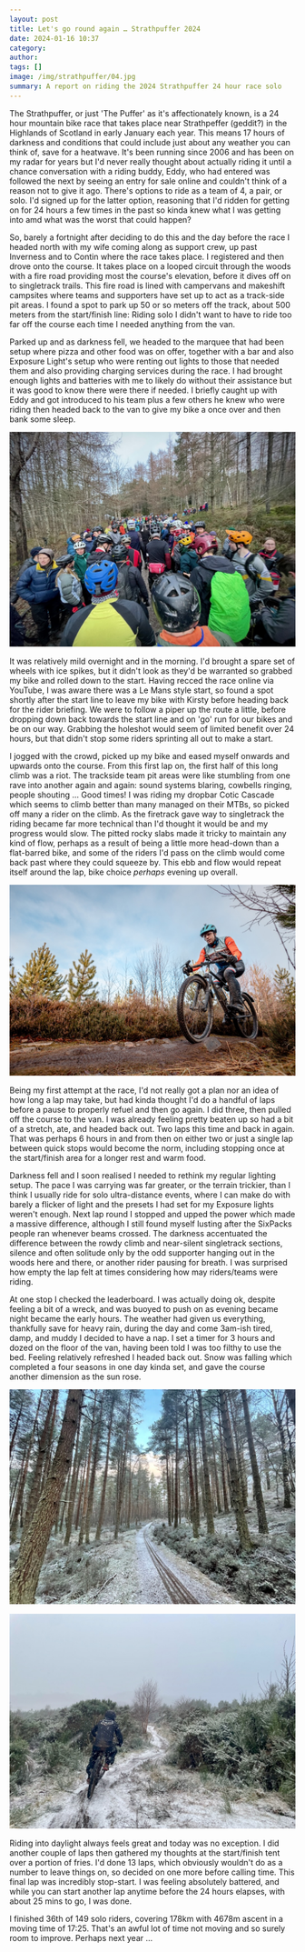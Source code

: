 ```yaml
---
layout: post
title: Let's go round again … Strathpuffer 2024
date: 2024-01-16 10:37
category: 
author: 
tags: []
image: /img/strathpuffer/04.jpg
summary: A report on riding the 2024 Strathpuffer 24 hour race solo
---
```


The Strathpuffer, or just 'The Puffer' as it's affectionately known, is a 24 hour mountain bike race that takes place near Strathpeffer (geddit?) in the Highlands of Scotland in early January each year. This means 17 hours of darkness and conditions that could include just about any weather you can think of, save for a heatwave. It's been running since 2006 and has been on my radar for years but I'd never really thought about actually riding it until a chance conversation with a riding buddy, Eddy, who had entered was followed the next by seeing an entry for sale online and couldn't think of a reason not to give it ago. There's options to ride as a team of 4, a pair, or solo. I'd signed up for the latter option, reasoning that I'd ridden for getting on for 24 hours a few times in the past so kinda knew what I was getting into amd what was the worst that could happen?

So, barely a fortnight after deciding to do this and the day before the race I headed north with my wife coming along as support crew, up past Inverness and to Contin where the race takes place. I registered and then drove onto the course. It takes place on a looped circuit through the woods with a fire road providing most the course's elevation, before it dives off on to singletrack trails. This fire road is lined with campervans and makeshift campsites where teams and supporters have set up to act as a track-side pit areas. I found a spot to park up 50 or so meters off the track, about 500 meters from the start/finish line: Riding solo I didn't want to have to ride too far off the course each time I needed anything from the van. 

Parked up and as darkness fell, we headed to the marquee that had been setup where pizza and other food was on offer, together with a bar and also Exposure Light's setup who were renting out lights to those that needed them and also providing charging services during the race. I had brought enough lights and batteries with me to likely do without their assistance but it was good to know there were there if needed. I briefly caught up with Eddy and got introduced to his team plus a few others he knew who were riding then headed back to the van to give my bike a once over and then bank some sleep. 

![](/img/strathpuffer/01.jpg)

It was relatively mild overnight and in the morning. I'd brought a spare set of wheels with ice spikes, but it didn't look as they'd be warranted so grabbed my bike and rolled down to the start. Having recced the race online via YouTube, I was aware there was a Le Mans style start, so found a spot shortly after the start line to leave my bike with Kirsty before heading back for the rider briefing. We were to follow a piper up the route a little, before dropping down back towards the start line and on 'go' run for our bikes and be on our way. Grabbing the holeshot would seem of limited benefit over 24 hours, but that didn't stop some riders sprinting all out to make a start. 

I jogged with the crowd, picked up my bike and eased myself onwards and upwards onto the course. From this first lap on, the first half of this long climb was a riot. The trackside team pit areas were like stumbling from one rave into another again and again: sound systems blaring, cowbells ringing, people shouting … Good times! I was riding my dropbar Cotic Cascade which seems to climb better than many managed on their MTBs, so picked off many a rider on the climb. As the firetrack gave way to singletrack the riding became far more technical than I'd thought it would be and my progress would slow. The pitted rocky slabs made it tricky to maintain any kind of flow, perhaps as a result of being a little more head-down than a flat-barred bike, and some of the riders I'd pass on the climb would come back past where they could squeeze by. This ebb and flow would repeat itself around the lap, bike choice _perhaps_ evening up overall.

![](/img/strathpuffer/04.jpg)

Being my first attempt at the race, I'd not really got a plan nor an idea of how long a lap may take, but had kinda thought I'd do a handful of laps before a pause to properly refuel and then go again. I did three, then pulled off the course to the van. I was already feeling pretty beaten up so had a bit of a stretch, ate, and headed back out. Two laps this time and back in again. That was perhaps 6 hours in and from then on either two or just a single lap between quick stops would become the norm, including stopping once at the start/finish area for a longer rest and warm food.

Darkness fell and I soon realised I needed to rethink my regular lighting setup. The pace I was carrying was far greater, or the terrain trickier, than I think I usually ride for solo ultra-distance events, where I can make do with barely a flicker of light and the presets I had set for my Exposure lights weren't enough. Next lap round I stopped and upped the power which made a massive difference, although I still found myself lusting after the SixPacks people ran whenever beams crossed. The darkness accentuated the difference between the rowdy climb and near-silent singletrack sections, silence and often solitude only by the odd supporter hanging out in the woods here and there, or another rider pausing for breath. I was surprised how empty the lap felt at times considering how may riders/teams were riding.

At one stop I checked the leaderboard. I was actually doing ok, despite feeling a bit of a wreck, and was buoyed to push on as evening became night became the early hours. The weather had given us everything, thankfully save for heavy rain, during the day and come 3am-ish tired, damp, and muddy I decided to have a nap. I set a timer for 3 hours and dozed on the floor of the van, having been told I was too filthy to use the bed. Feeling relatively refreshed I headed back out. Snow was falling which completed a four seasons in one day kinda set, and gave the course another dimension as the sun rose. 


![](/img/strathpuffer/03.jpg)

![](/img/strathpuffer/02.jpg)

Riding into daylight always feels great and today was no exception. I did another couple of laps then gathered my thoughts at the start/finish tent over a portion of fries. I'd done 13 laps, which obviously wouldn't do as a number to leave things on, so decided on one more before calling time. This final lap was incredibly stop-start. I was feeling absolutely battered, and while you can start another lap anytime before the 24 hours elapses, with about 25 mins to go, I was done. 

I finished 36th of 149 solo riders, covering 178km with 4678m ascent in a moving time of 17:25. That's an awful lot of time not moving and so surely room to improve. Perhaps next year … 


